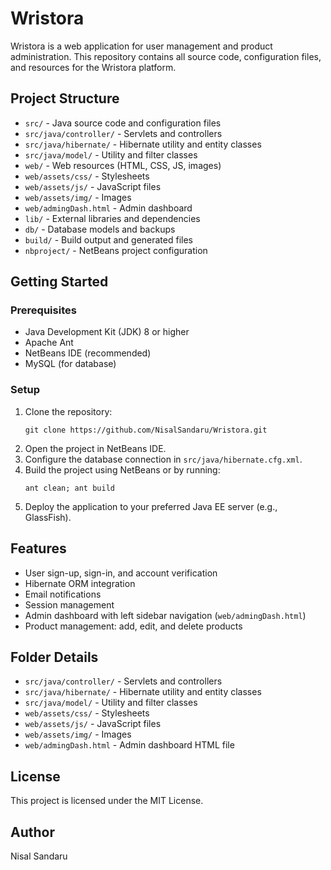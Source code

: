 # Wristora

Wristora is a web application for user management and product administration. This repository contains all source code, configuration files, and resources for the Wristora platform.

## Project Structure

- `src/` - Java source code and configuration files
- `src/java/controller/` - Servlets and controllers
- `src/java/hibernate/` - Hibernate utility and entity classes
- `src/java/model/` - Utility and filter classes
- `web/` - Web resources (HTML, CSS, JS, images)
- `web/assets/css/` - Stylesheets
- `web/assets/js/` - JavaScript files
- `web/assets/img/` - Images
- `web/admingDash.html` - Admin dashboard
- `lib/` - External libraries and dependencies
- `db/` - Database models and backups
- `build/` - Build output and generated files
- `nbproject/` - NetBeans project configuration

## Getting Started

### Prerequisites
- Java Development Kit (JDK) 8 or higher
- Apache Ant
- NetBeans IDE (recommended)
- MySQL (for database)

### Setup
1. Clone the repository:
   ```
   git clone https://github.com/NisalSandaru/Wristora.git
   ```
2. Open the project in NetBeans IDE.
3. Configure the database connection in `src/java/hibernate.cfg.xml`.
4. Build the project using NetBeans or by running:
   ```
   ant clean; ant build
   ```
5. Deploy the application to your preferred Java EE server (e.g., GlassFish).

## Features
- User sign-up, sign-in, and account verification
- Hibernate ORM integration
- Email notifications
- Session management
- Admin dashboard with left sidebar navigation (`web/admingDash.html`)
- Product management: add, edit, and delete products

## Folder Details
- `src/java/controller/` - Servlets and controllers
- `src/java/hibernate/` - Hibernate utility and entity classes
- `src/java/model/` - Utility and filter classes
- `web/assets/css/` - Stylesheets
- `web/assets/js/` - JavaScript files
- `web/assets/img/` - Images
- `web/admingDash.html` - Admin dashboard HTML file

## License
This project is licensed under the MIT License.

## Author
Nisal Sandaru
